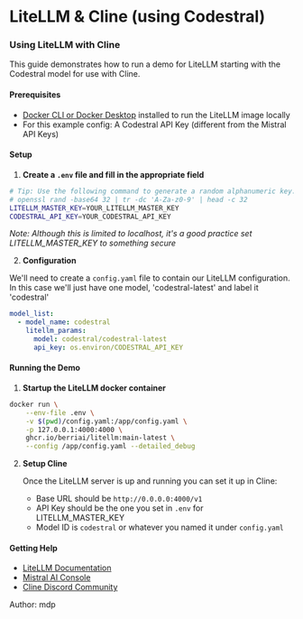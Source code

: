 # LiteLLM & Cline (using Codestral)

### Using LiteLLM with Cline

This guide demonstrates how to run a demo for LiteLLM starting with the Codestral model for use with Cline.

#### Prerequisites

* [Docker CLI or Docker Desktop](https://www.docker.com/get-started/) installed to run the LiteLLM image locally
* For this example config: A Codestral API Key (different from the Mistral API Keys)

#### Setup

1. **Create a `.env` file and fill in the appropriate field**

```bash
# Tip: Use the following command to generate a random alphanumeric key:
# openssl rand -base64 32 | tr -dc 'A-Za-z0-9' | head -c 32
LITELLM_MASTER_KEY=YOUR_LITELLM_MASTER_KEY
CODESTRAL_API_KEY=YOUR_CODESTRAL_API_KEY
```

_Note: Although this is limited to localhost, it's a good practice set LITELLM\_MASTER\_KEY to something secure_

2. **Configuration**

We'll need to create a `config.yaml` file to contain our LiteLLM configuration. In this case we'll just have one model, 'codestral-latest' and label it 'codestral'

```yaml
model_list:
  - model_name: codestral
    litellm_params:
      model: codestral/codestral-latest
      api_key: os.environ/CODESTRAL_API_KEY
```

#### Running the Demo

1. **Startup the LiteLLM docker container**

```bash
docker run \
    --env-file .env \
    -v $(pwd)/config.yaml:/app/config.yaml \
    -p 127.0.0.1:4000:4000 \
    ghcr.io/berriai/litellm:main-latest \
    --config /app/config.yaml --detailed_debug
```

2.  **Setup Cline**

    Once the LiteLLM server is up and running you can set it up in Cline:

    * Base URL should be `http://0.0.0.0:4000/v1`
    * API Key should be the one you set in `.env` for LITELLM\_MASTER\_KEY
    * Model ID is `codestral` or whatever you named it under `config.yaml`

#### Getting Help

* [LiteLLM Documentation](https://docs.litellm.ai/)
* [Mistral AI Console](https://console.mistral.ai/)
* [Cline Discord Community](https://discord.gg/cline)

Author: mdp
